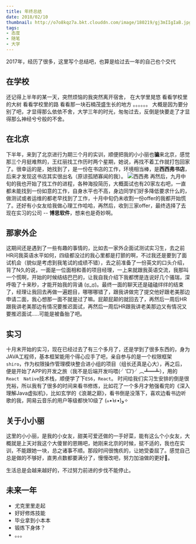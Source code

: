 ```yaml
---
title: 年终总结
date: 2018/02/10
thumbnail: http://o7o8kqz7a.bkt.clouddn.com/image/180219/gj3mIIgIaB.jpg
tags: 
- 态度
- 随笔
- 大学
---
```

2017年，经历了很多，这里写个总结吧，也算是给过去一年的自己也个交代
<!-- more -->
## 在学校
还记得上半年的某一天，突然烦恼的我突然离开宿舍，
在大学里晃悠
看看学校里的大树
看看学校里的路
看看那一块石楠茂盛生长的地方
。。。。。。
大概是因为要分别了吧，才显得那么依依不舍，大学三年的时光，匆匆过去，反倒是快要走了才显得那么神经兮兮般的不舍。

## 在北京
下半年，来到了北京进行为期三个月的实训，顺便把我的小小丽也**骗**来北京，感觉那三个月挺难熬的，王红丽找工作历时两个星期，她说，再找不着工作就打包回家了。很幸运的是，她找到了，是一份在书店的工作，环境相当棒，是**西西弗书店**，后来才发现这书店其实很出名（原谅孤陋寡闻的我）。
![西西弗](http://o7o8kqz7a.bkt.clouddn.com/image/180219/gj3mIIgIaB.jpg)
再然后，九月中旬的我也开始了找工作的进程，各种海投简历，大概面试也有20家左右吧，一直都未能找到一份如意的工作，自身水平也不高，身边同学们好多降低要求什么的，做测试或者运维的都老早找到了工作，十月中旬仍未收割一份offer的我都开始慌了。还好有小女友给我做心理工作哈哈，再然后，收到三家offer，最终选择了去现在实习的公司 -- **博思软件**，想来也是奇妙啊。

## 那家外企
这期间还是遇到了一些有趣的事情的，比如去一家外企面试测试实习生，去之前HR问我英语水平如何，四级都没过的我心里都是打颤的啊，不过我还是要到了面试机会（貌似是考虑到我笔试的成绩不错），去之前准备了一份英文的口头介绍，背了N久的说，一面是一位面相和善的项目经理，一上来就跟我英语交流，我那叫一个慌啊，开始的时候结结巴巴的，让我自我介绍下我都愣是连说好几个骚瑞，深呼吸了十来秒，才能开始我的背诵 (ಥ_ಥ)。最终一面的聊天还是磕磕绊绊的结束了，经理让我回去再做一遍题目，哪哪哪错了，跟我讲做完了提交他好跟老美那边申请二面，我心想那一面不就是过了嘛。屁颠屁颠的就回去了，再然后一周后HR跟我讲老美那边有情况要推迟面试，再然后一周后HR跟我讲老美那边又有情况又要推迟面试.....可能是被备胎了吧。

## 实习
十月末开始的实习，现在已经过去了有三个多月了，还是学到了很多东西的，身为JAVA工程师，基本框架能用个得心应手了吧，亲自参与的是一个权限框架`shiro`，作为权限操作管理模块整合进小组的项目（组长还真是心大），再之后，便是开始了APP的开发之旅（我不是后端开发吗喂(╯‵□′)╯︵┻━┻），用的`React　Native`技术栈，顺便学了下`ES6`，`React`。
时间给我们实习生安排的倒是很充裕，所以我有了很多的时间来看书修炼，比如花了一个多月才勉强看完的《深入理解Java虚拟机》，比如玄学的《浪潮之巅》，看书倒是没落下，喜欢边看书边听歌的我，网易云音乐的用户等级都快10级了 (๑•̀ㅂ•́)و✧

## 关于小小丽
这里的小小丽，是我的小女友，甜美可爱还做的一手好菜，能有这么个小女友，大概就是上天对我这个大傻冒的恩赐吧，她刚来北京的时候，挺不适的，我也在实训，不能跟她一块，总之诸事不顺。那段时间很愧疚的，让她受委屈了。感觉自己总是做的不够好，直男点数都要满分了，慢慢改吧，努力加油做的更好💪。

生活总是会越来越好的，不过努力前进的步伐不能停止。

## 未来一年

* 尤克里里走起
* 好好修炼技能
* 毕业拿到小本本
* 锻炼下身体？
* 。。。